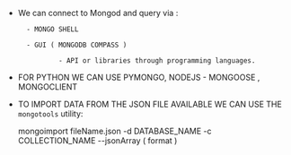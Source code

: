 - We can connect to Mongod and query via :

		- MONGO SHELL 

		- GUI ( MONGODB COMPASS ) 

                - API or libraries through programming languages. 

- FOR PYTHON WE CAN USE PYMONGO, NODEJS - MONGOOSE , MONGOCLIENT 

- TO IMPORT DATA FROM THE JSON FILE AVAILABLE WE CAN USE THE `mongotools` utility:


	mongoimport  fileName.json  -d DATABASE_NAME -c COLLECTION_NAME  --jsonArray ( format ) 







